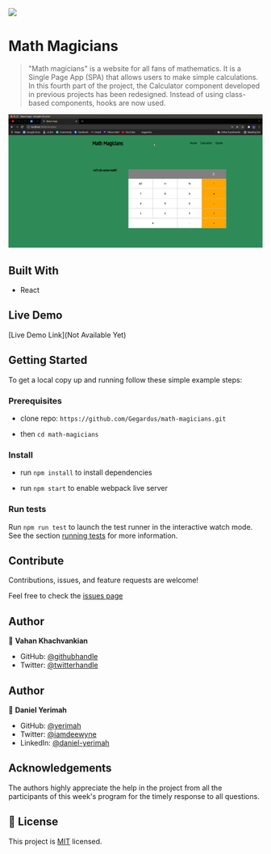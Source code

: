 ![](https://img.shields.io/badge/Microverse-blueviolet)

# Math Magicians

> "Math magicians" is a website for all fans of mathematics. It is a Single Page App (SPA) that allows users to make simple calculations. In this fourth part of the project, the Calculator component developed in previous projects has been redesigned. Instead of using class-based components, hooks are now used.

![screenshot](./app_screenshot.png)

## Built With

- React

## Live Demo

[Live Demo Link](Not Available Yet)

## Getting Started

To get a local copy up and running follow these simple example steps:

### Prerequisites

- clone repo: `https://github.com/Gegardus/math-magicians.git`

- then `cd math-magicians`

### Install

- run `npm install` to install dependencies

- run `npm start` to enable webpack live server

### Run tests

Run `npm run test` to launch the test runner in the interactive watch mode. <br> See the section [running tests](https://create-react-app.dev/docs/running-tests/) for more information.

## Contribute

Contributions, issues, and feature requests are welcome!

Feel free to check the [issues page](https://github.com/Gegardus/math-magicians/issues)

## Author

👤 **Vahan Khachvankian**

- GitHub: [@githubhandle](https://github.com/Gegardus)
- Twitter: [@twitterhandle](https://twitter.com/Gegardus)

## Author

👤 **Daniel Yerimah**

- GitHub: [@yerimah](https://github.com/yerimah)
- Twitter: [@iamdeewyne](https://twitter.com/iamdeewyne)
- LinkedIn: [@daniel-yerimah](https://www.linkedin.com/in/daniel-yerimah/)

## Acknowledgements

The authors highly appreciate the help in the project from all the participants of this week's program for the timely response to all questions.

## 📝 License

This project is [MIT](./MIT.md) licensed.
